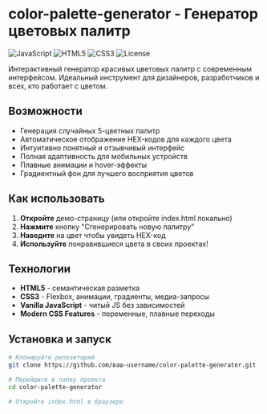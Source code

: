 # color-palette-generator - Генератор цветовых палитр

![JavaScript](https://img.shields.io/badge/JavaScript-ES6+-yellow.svg)
![HTML5](https://img.shields.io/badge/HTML5-HTML5-orange.svg)
![CSS3](https://img.shields.io/badge/CSS3-CSS3-blue.svg)
![License](https://img.shields.io/badge/License-MIT-green.svg)

Интерактивный генератор красивых цветовых палитр с современным интерфейсом. Идеальный инструмент для дизайнеров, разработчиков и всех, кто работает с цветом.

## Возможности

- Генерация случайных 5-цветных палитр
- Автоматическое отображение HEX-кодов для каждого цвета
- Интуитивно понятный и отзывчивый интерфейс
- Полная адаптивность для мобильных устройств
- Плавные анимации и hover-эффекты
- Градиентный фон для лучшего восприятия цветов

## Как использовать

1. **Откройте** демо-страницу (или откройте index.html локально)
2. **Нажмите** кнопку "Сгенерировать новую палитру"
3. **Наведите** на цвет чтобы увидеть HEX-код
4. **Используйте** понравившиеся цвета в своих проектах!

## Технологии

- **HTML5** - семантическая разметка
- **CSS3** - Flexbox, анимации, градиенты, медиа-запросы
- **Vanilla JavaScript** - читый JS без зависимостей
- **Modern CSS Features** - переменные, плавные переходы

## Установка и запуск

```bash
# Клонируйте репозиторий
git clone https://github.com/ваш-username/color-palette-generator.git

# Перейдите в папку проекта
cd color-palette-generator

# Откройте index.html в браузере


